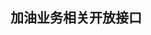 ## 加油业务相关开放接口


<!-- 
*****
[^Copyright © 微油科技(北京)有限公司 2020 all right reserved，powered by Gitbook] -->